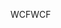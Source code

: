 <span data-ttu-id="5bc03-101">WCF</span><span class="sxs-lookup"><span data-stu-id="5bc03-101">WCF</span></span>